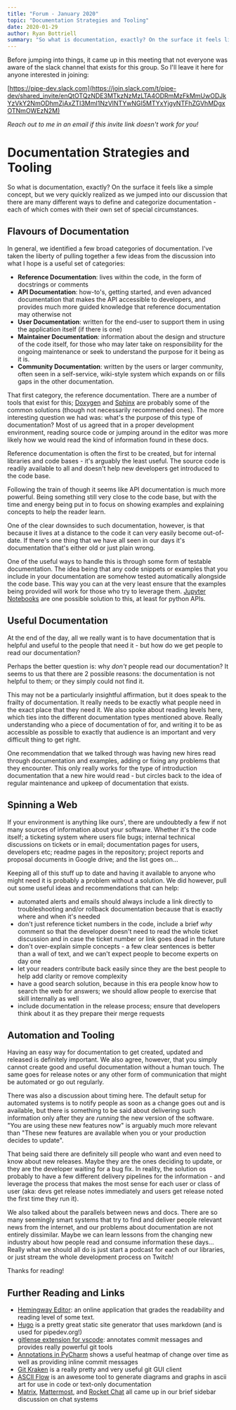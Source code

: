 ```yaml
---
title: "Forum - January 2020"
topic: "Documentation Strategies and Tooling"
date: 2020-01-29
author: Ryan Bottriell
summary: "So what is documentation, exactly? On the surface it feels like a simple concept, but we very quickly realized as we jumped into our discussion that there are many different ways to define and categorize documentation - each of which comes with their own set of special circumstances."
---
```


Before jumping into things, it came up in this meeting that not everyone was aware of the slack channel that exists for this group. So I'll leave it here for anyone interested in joining:

[https://pipe-dev.slack.com](https://join.slack.com/t/pipe-dev/shared_invite/enQtOTQzNDE3MTkzNzMzLTA4ODRmMzFkMmUwODJkYzVkY2NmODhmZjAxZTI3MmI1NzVlNTYwNGI5MTYxYjgyNTFhZGVhMDgxOTNmOWEzN2M)

_Reach out to me in an email if this invite link doesn't work for you!_

# Documentation Strategies and Tooling

So what is documentation, exactly? On the surface it feels like a simple concept, but we very quickly realized as we jumped into our discussion that there are many different ways to define and categorize documentation - each of which comes with their own set of special circumstances.

## Flavours of Documentation

In general, we identified a few broad categories of documentation. I've taken the liberty of pulling together a few ideas from the discussion into what I hope is a useful set of categories:

- **Reference Documentation**: lives within the code, in the form of docstrings or comments
- **API Documentation**: how-to's, getting started, and even advanced documentation that makes the API accessible to developers, and provides much more guided knowledge that reference documentation may otherwise not
- **User Documentation**: written for the end-user to support them in using the application itself (if there is one)
- **Maintainer Documentation**: information about the design and structure of the code itself, for those who may later take on responsibility for the ongoing maintenance or seek to understand the purpose for it being as it is.
- **Community Documentation**: written by the users or larger community, often seen in a self-service, wiki-style system which expands on or fills gaps in the other documentation.

That first category, the reference documentation. There are a number of tools that exist for this; [Doxygen](http://www.doxygen.nl/) and [Sphinx](https://www.sphinx-doc.org/) are probably some of the common solutions (though not necessarily recommended ones). The more interesting question we had was: what's the purpose of this type of documentation? Most of us agreed that in a proper development environment, reading source code or jumping around in the editor was more likely how we would read the kind of information found in these docs.

Reference documentation is often the first to be created, but for internal libraries and code bases - it's arguably the least useful. The source code is readily available to all and doesn't help new developers get introduced to the code base.

Following the train of though it seems like API documentation is much more powerful. Being something still very close to the code base, but with the time and energy being put in to focus on showing examples and explaining concepts to help the reader learn.

One of the clear downsides to such documentation, however, is that because it lives at a distance to the code it can very easily become out-of-date. If there's one thing that we have all seen in our days it's documentation that's either old or just plain wrong.

One of the useful ways to handle this is through some form of testable documentation. The idea being that any code snippets or examples that you include in your documentation are somehow tested automatically alongside the code base. This way you can at the very least ensure that the examples being provided will work for those who try to leverage them. [Jupyter Notebooks](https://jupyter.org/) are one possible solution to this, at least for python APIs.

## Useful Documentation

At the end of the day, all we really want is to have documentation that is helpful and useful to the people that need it - but how do we get people to read our documentation?

Perhaps the better question is: why _don't_ people read our documentation? It seems to us that there are 2 possible reasons: the documentation is not helpful to them; or they simply could not find it.

This may not be a particularly insightful affirmation, but it does speak to the frailty of documentation. It really needs to be exactly what people need in the exact place that they need it. We also spoke about reading levels here, which ties into the different documentation types mentioned above. Really understanding who a piece of documentation of for, and writing it to be as accessible as possible to exactly that audience is an important and very difficult thing to get right.

One recommendation that we talked through was having new hires read through documentation and examples, adding or fixing any problems that they encounter. This only really works for the type of introduction documentation that a new hire would read - but circles back to the idea of regular maintenance and upkeep of documentation that exists.

## Spinning a Web

If your environment is anything like ours', there are undoubtedly a few if not many sources of information about your software. Whether it's the code itself; a ticketing system where users file bugs; internal technical discussions on tickets or in email; documentation pages for users, developers etc; readme pages in the repository; project reports and proposal documents in Google drive; and the list goes on...

Keeping all of this stuff up to date and having it available to anyone who might need it is probably a problem without a solution. We did however, pull out some useful ideas and recommendations that can help:

- automated alerts and emails should always include a link directly to troubleshooting and/or rollback documentation because that is exactly where and when it's needed
- don't just reference ticket numbers in the code, include a brief _why_ comment so that the developer doesn't need to read the whole ticket discussion and in case the ticket number or link goes dead in the future
- don't over-explain simple concepts - a few clear sentences is better than a wall of text, and we can't expect people to become experts on day one
- let your readers contribute back easily since they are the best people to help add clarity or remove complexity
- have a good search solution, because in this era people know how to search the web for answers; we should allow people to exercise that skill internally as well
- include documentation in the release process; ensure that developers think about it as they prepare their merge requests

## Automation and Tooling

Having an easy way for documentation to get created, updated and released is definitely important. We also agree, however, that you simply cannot create good and useful documentation without a human touch. The same goes for release notes or any other form of communication that might be automated or go out regularly.

There was also a discussion about timing here. The default setup for automated systems is to notify people as soon as a change goes out and is available, but there is something to be said about delivering such information only after they are _running_ the new version of the software. "You are using these new features now" is arguably much more relevant than "These new features are available when you or your production decides to update".

That being said there are definitely sill people who want and even need to know about new releases. Maybe they are the ones deciding to update, or they are the developer waiting for a bug fix. In reality, the solution os probably to have a few different delivery pipelines for the information - and leverage the process that makes the most sense for each user or class of user (aka: devs get release notes immediately and users get release noted the first time they run it).

We also talked about the parallels between news and docs. There are so many seemingly smart systems that try to find and deliver people relevant news from the internet, and our problems about documentation are not entirely dissimilar. Maybe we can learn lessons from the changing new industry about how people read and consume information these days... Really what we should all do is just start a podcast for each of our libraries, or just stream the whole development process on Twitch!

Thanks for reading!

## Further Reading and Links

- [Hemingway Editor](http://www.hemingwayapp.com/): an online application that grades the readability and reading level of some text.
- [Hugo](https://gohugo.io) is a pretty great static site generator that uses markdown (and is used for pipedev.org!)
- [gitlense extension for vscode](https://marketplace.visualstudio.com/items?itemName=eamodio.gitlens): annotates commit messages and provides really powerful git tools
- [Annotations in PyCharm](https://www.jetbrains.com/help/pycharm/investigate-changes.html#annotate) shows a useful heatmap of change over time as well as providing inline commit messages
- [Git Kraken](https://www.gitkraken.com/) is a really pretty and very useful git GUI client
- [ASCII Flow](http://asciiflow.com/) is an awesome tool to generate diagrams and graphs in ascii art for use in code or text-only documentation
- [Matrix](https://matrix.org/), [Mattermost](https://mattermost.com), and [Rocket Chat](https://rocket.chat) all came up in our brief sidebar discussion on chat systems

